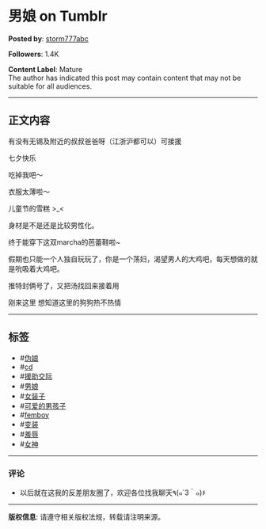 # 男娘 on Tumblr

**Posted by**: [storm777abc](https://www.tumblr.com/blog/storm777abc/772537473855275008)

**Followers**: 1.4K

**Content Label**: Mature  
The author has indicated this post may contain content that may not be suitable for all audiences.

---

## 正文内容

有没有无锡及附近的叔叔爸爸呀（江浙沪都可以）可接援

七夕快乐

吃掉我吧～

衣服太薄啦～

儿童节的雪糕 >_<

身材是不是还是比较男性化。

终于能穿下这双marcha的芭蕾鞋啦~

假期也只能一个人独自玩玩了，你是一个荡妇，渴望男人的大鸡吧，每天想做的就是吮吸着大鸡吧。

推特封俩号了，又把汤找回来接着用

刚来这里 想知道这里的狗狗热不热情

---

## 标签
- #[伪娘](https://www.tumblr.com/tagged/%E4%BC%AA%E5%A8%98)
- #[cd](https://www.tumblr.com/tagged/cd)
- #[援助交际](https://www.tumblr.com/tagged/%E6%8F%B4%E5%8A%A9%E4%BA%A4%E9%99%85)
- #[男娘](https://www.tumblr.com/tagged/%E7%94%B7%E5%A8%98)
- #[女装子](https://www.tumblr.com/tagged/%E5%A5%B3%E8%A3%9D%E5%AD%90)
- #[可爱的男孩子](https://www.tumblr.com/tagged/%E5%8F%AF%E7%88%B1%E7%9A%84%E7%94%B7%E5%AD%A9%E5%AD%90)
- #[femboy](https://www.tumblr.com/tagged/femboy)
- #[变装](https://www.tumblr.com/tagged/%E5%8F%98%E8%A3%85)
- #[羞辱](https://www.tumblr.com/tagged/%E7%BE%9E%E8%BE%B1)
- #[女神](https://www.tumblr.com/tagged/%E5%A5%B3%E7%A5%9E)

---

### 评论
- 以后就在这我的反差朋友圈了，欢迎各位找我聊天٩(๑´3｀๑)۶

---

**版权信息**: 请遵守相关版权法规，转载请注明来源。